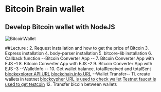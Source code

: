 # Bitcoin Brain wallet

## Develop Bitcoin wallet with NodeJS


![BitcoinWallet](./Img/BitcoinBrainwallet.gif)


##Lecture :
2. Request installation and how to get the price of Bitcoin
3. Express installation
4. body-parser installation
5. bitcore-lib installation
6. Callback function
--Bitcoin Converter App --
7. Bitcoin Converter App with EJS -1
8. Bitcoin Converter App with EJS -2
9. Bitcoin Converter App with EJS -3
--WalletInfo --
10. Get wallet balance, totalReceived and totalSent
 [blockexplorer API URL](https://blockexplorer.com/api-ref)
 [blockchain.info URL](https://blockchain.info/)
--Wallet Transfer--
11. create wallets in testnet
 [blockcypher URL is used to check wallet](https://live.blockcypher.com/)
 [Testnet faucet is used to get testcoin](https://testnet.manu.backend.hamburg/faucet)
12. Transfer bicoin between wallets
